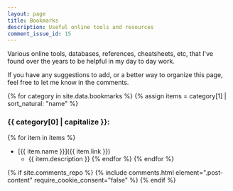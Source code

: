 ```yaml
---
layout: page
title: Bookmarks
description: Useful online tools and resources
comment_issue_id: 15
---
```


Various online tools, databases, references, cheatsheets, etc, that I've found over the years to be helpful in my day to day work.

If you have any suggestions to add, or a better way to organize this page, feel free to let me know in the comments.

{% for category in site.data.bookmarks %}
{% assign items = category[1] | sort_natural: "name" %}
### {{ category[0] | capitalize }}:
{% for item in items %}
* [{{ item.name }}]({{ item.link }})
  * {{ item.description }}
{% endfor %}
{% endfor %}

{% if site.comments_repo %}
  {% include comments.html element=".post-content" require_cookie_consent="false" %}
{% endif %}